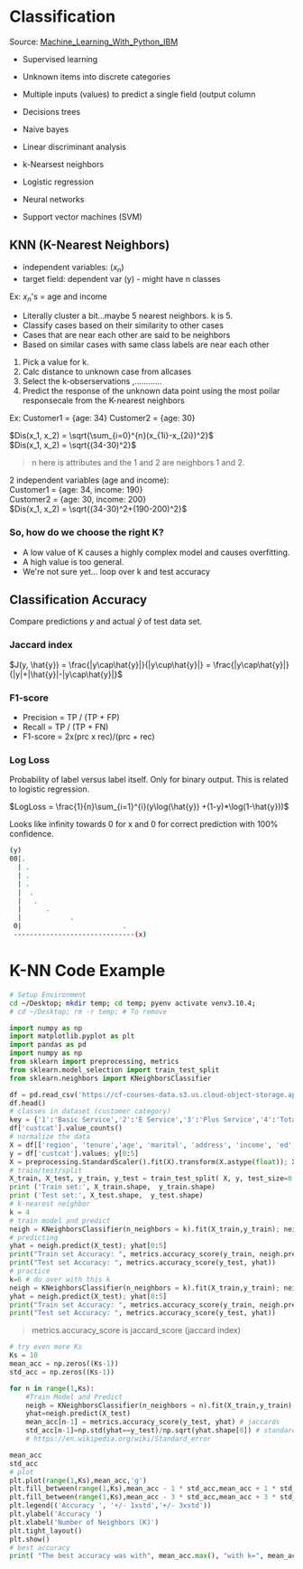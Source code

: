 # Classification
Source: [Machine_Learning_With_Python_IBM](https://www.coursera.org/learn/machine-learning-with-python)

* Supervised learning
* Unknown items into discrete categories
* Multiple inputs (values) to predict a single field (output column

* Decisions trees
* Naive bayes
* Linear discriminant analysis
* k-Nearsest neighbors
* Logistic regression
* Neural networks
* Support vector machines (SVM)


## KNN (K-Nearest Neighbors)
* independent variables: ($x_n$)
* target field: dependent var (y) - might have n classes

Ex:
$x_n$'s = age and income

* Literally cluster a bit...maybe 5 nearest neighbors. k is 5.
* Classify cases based on their similarity to other cases
* Cases that are near each other are said to be neighbors
* Based on similar cases with same class labels are near each other

1. Pick a value for k.
2. Calc distance to unknown case from allcases
3. Select the k-obserservations ,............
4. Predict the response of the unknown data point using the most poilar responsecale from the K-nearest neighbors

Ex:
Customer1 = {age: 34}
Customer2 = {age: 30}

$Dis(x_1, x_2) = \sqrt{\sum_{i=0}^{n}(x_{1i}-x_{2i})^2}$  
$Dis(x_1, x_2) = \sqrt{(34-30)^2}$
> n here is attributes and the 1 and 2 are neighbors 1 and 2.

2 independent variables (age and income):  
Customer1 = {age: 34, income: 190}  
Customer2 = {age: 30, income: 200}  
$Dis(x_1, x_2) = \sqrt{(34-30)^2+(190-200)^2}$


### So, how do we choose the right K? 
* A low value of K causes a highly complex model and causes overfitting.
* A high value is too general.
* We're not sure yet... loop over k and test accuracy

## Classification Accuracy
Compare predictions $y$ and actual $\hat{y}$ of test data set.

### Jaccard index
$J(y, \hat{y}) = \frac{|y\cap\hat{y}|}{|y\cup\hat{y}|} = \frac{|y\cap\hat{y}|}{|y|+|\hat{y}|-|y\cap\hat{y}|}$

### F1-score
* Precision = TP / (TP + FP)
* Recall =  TP / (TP + FN)
* F1-score = 2x(prc x rec)/(prc + rec)

### Log Loss
Probability of label versus label itself. Only for binary output. This is related to logistic regression.

$LogLoss = \frac{1}{n}\sum_{i=1}^{i}(y\log(\hat{y}) +(1-y)*\log(1-\hat{y}))$

Looks like infinity towards 0 for x and 0 for correct prediction with 100% confidence.
```bash
(y)
00|.
  | .
  | .
  | .
  |  .
  |   .
  |      .
  |            .
 0|                         .
 ------------------------------(x)
```


# K-NN Code Example
```bash
# Setup Environment
cd ~/Desktop; mkdir temp; cd temp; pyenv activate venv3.10.4;
# cd ~/Desktop; rm -r temp; # To remove
```
```python
import numpy as np
import matplotlib.pyplot as plt
import pandas as pd
import numpy as np
from sklearn import preprocessing, metrics
from sklearn.model_selection import train_test_split
from sklearn.neighbors import KNeighborsClassifier

df = pd.read_csv('https://cf-courses-data.s3.us.cloud-object-storage.appdomain.cloud/IBMDeveloperSkillsNetwork-ML0101EN-SkillsNetwork/labs/Module%203/data/teleCust1000t.csv')
df.head()
# classes in dataset (customer category)
key = {'1':'Basic Service','2':'E Service','3':'Plus Service','4':'Total Service'}
df['custcat'].value_counts()
# normalize the data
X = df[['region', 'tenure','age', 'marital', 'address', 'income', 'ed', 'employ','retire', 'gender', 'reside']] .values  #.astype(float)
y = df['custcat'].values; y[0:5]
X = preprocessing.StandardScaler().fit(X).transform(X.astype(float)); X[0:5]
# train/test/split
X_train, X_test, y_train, y_test = train_test_split( X, y, test_size=0.2, random_state=4)
print ('Train set:', X_train.shape,  y_train.shape)
print ('Test set:', X_test.shape,  y_test.shape)
# k-nearest neighbor
k = 4
# train model and predict  
neigh = KNeighborsClassifier(n_neighbors = k).fit(X_train,y_train); neigh
# predicting
yhat = neigh.predict(X_test); yhat[0:5]
print("Train set Accuracy: ", metrics.accuracy_score(y_train, neigh.predict(X_train)))
print("Test set Accuracy: ", metrics.accuracy_score(y_test, yhat))
# practice
k=6 # do over with this k
neigh = KNeighborsClassifier(n_neighbors = k).fit(X_train,y_train); neigh
yhat = neigh.predict(X_test); yhat[0:5]
print("Train set Accuracy: ", metrics.accuracy_score(y_train, neigh.predict(X_train)))
print("Test set Accuracy: ", metrics.accuracy_score(y_test, yhat))
```
> metrics.accuracy_score is jaccard_score (jaccard index)
```python
# try even more Ks
Ks = 10
mean_acc = np.zeros((Ks-1))
std_acc = np.zeros((Ks-1))

for n in range(1,Ks):
    #Train Model and Predict  
    neigh = KNeighborsClassifier(n_neighbors = n).fit(X_train,y_train)
    yhat=neigh.predict(X_test)
    mean_acc[n-1] = metrics.accuracy_score(y_test, yhat) # jaccards
    std_acc[n-1]=np.std(yhat==y_test)/np.sqrt(yhat.shape[0]) # standard error
    # https://en.wikipedia.org/wiki/Standard_error

mean_acc
std_acc
# plot
plt.plot(range(1,Ks),mean_acc,'g')
plt.fill_between(range(1,Ks),mean_acc - 1 * std_acc,mean_acc + 1 * std_acc, alpha=0.10)
plt.fill_between(range(1,Ks),mean_acc - 3 * std_acc,mean_acc + 3 * std_acc, alpha=0.10,color="green")
plt.legend(('Accuracy ', '+/- 1xstd','+/- 3xstd'))
plt.ylabel('Accuracy ')
plt.xlabel('Number of Neighbors (K)')
plt.tight_layout()
plt.show()
# best accuracy
print( "The best accuracy was with", mean_acc.max(), "with k=", mean_acc.argmax()+1) 
```

